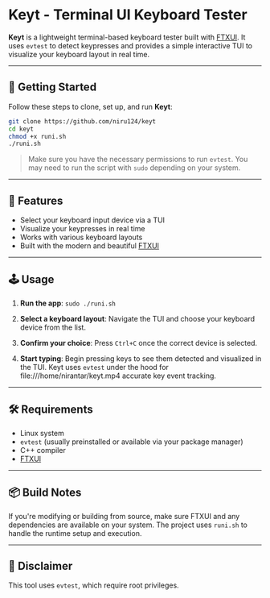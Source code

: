 # Keyt - Terminal UI Keyboard Tester

**Keyt** is a lightweight terminal-based keyboard tester built with [FTXUI](https://github.com/ArthurSonzogni/FTXUI). It uses `evtest` to detect keypresses and provides a simple interactive TUI to visualize your keyboard layout in real time.

---

## 🚀 Getting Started

Follow these steps to clone, set up, and run **Keyt**:

```bash
git clone https://github.com/niru124/keyt
cd keyt
chmod +x runi.sh
./runi.sh
````

> Make sure you have the necessary permissions to run `evtest`. You may need to run the script with `sudo` depending on your system.

---

## 🧩 Features

* Select your keyboard input device via a TUI
* Visualize your keypresses in real time
* Works with various keyboard layouts
* Built with the modern and beautiful [FTXUI](https://github.com/ArthurSonzogni/FTXUI)

---

## 🕹️ Usage

1. **Run the app**:
   `sudo ./runi.sh`

2. **Select a keyboard layout**:
   Navigate the TUI and choose your keyboard device from the list.

3. **Confirm your choice**:
   Press `Ctrl+C` once the correct device is selected.

4. **Start typing**:
   Begin pressing keys to see them detected and visualized in the TUI. Keyt uses `evtest` under the hood for file:///home/nirantar/keyt.mp4
accurate key event tracking.

---

## 🛠️ Requirements

* Linux system
* `evtest` (usually preinstalled or available via your package manager)
* C++ compiler
* [FTXUI](https://github.com/ArthurSonzogni/FTXUI)

---

## 📦 Build Notes

If you're modifying or building from source, make sure FTXUI and any dependencies are available on your system. The project uses `runi.sh` to handle the runtime setup and execution.

---

## 🧪 Disclaimer

This tool uses `evtest`, which require root privileges. 
